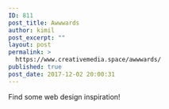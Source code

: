 ```yaml
---
ID: 811
post_title: Awwwards
author: kimil
post_excerpt: ""
layout: post
permalink: >
  https://www.creativemedia.space/awwwards/
published: true
post_date: 2017-12-02 20:00:31
---
```

Find some web design inspiration!